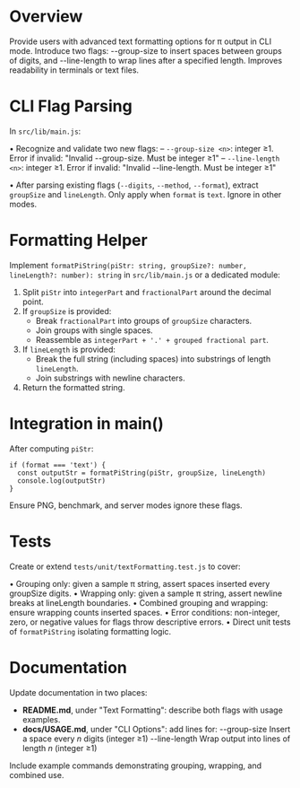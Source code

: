# Overview

Provide users with advanced text formatting options for π output in CLI mode. Introduce two flags:
--group-size to insert spaces between groups of digits, and --line-length to wrap lines after a specified length. Improves readability in terminals or text files.

# CLI Flag Parsing

In `src/lib/main.js`:

• Recognize and validate two new flags:
  – `--group-size <n>`: integer ≥1. Error if invalid: "Invalid --group-size. Must be integer ≥1"
  – `--line-length <n>`: integer ≥1. Error if invalid: "Invalid --line-length. Must be integer ≥1"

• After parsing existing flags (`--digits`, `--method`, `--format`), extract `groupSize` and `lineLength`. Only apply when `format` is `text`. Ignore in other modes.

# Formatting Helper

Implement `formatPiString(piStr: string, groupSize?: number, lineLength?: number): string` in `src/lib/main.js` or a dedicated module:

1. Split `piStr` into `integerPart` and `fractionalPart` around the decimal point.
2. If `groupSize` is provided:
   - Break `fractionalPart` into groups of `groupSize` characters.
   - Join groups with single spaces.
   - Reassemble as `integerPart + '.' + grouped fractional part`.
3. If `lineLength` is provided:
   - Break the full string (including spaces) into substrings of length `lineLength`.
   - Join substrings with newline characters.
4. Return the formatted string.

# Integration in main()

After computing `piStr`:

```
if (format === 'text') {
  const outputStr = formatPiString(piStr, groupSize, lineLength)
  console.log(outputStr)
}
``` 

Ensure PNG, benchmark, and server modes ignore these flags.

# Tests

Create or extend `tests/unit/textFormatting.test.js` to cover:

• Grouping only: given a sample π string, assert spaces inserted every groupSize digits.
• Wrapping only: given a sample π string, assert newline breaks at lineLength boundaries.
• Combined grouping and wrapping: ensure wrapping counts inserted spaces.
• Error conditions: non-integer, zero, or negative values for flags throw descriptive errors.
• Direct unit tests of `formatPiString` isolating formatting logic.

# Documentation

Update documentation in two places:

- **README.md**, under "Text Formatting": describe both flags with usage examples.
- **docs/USAGE.md**, under "CLI Options": add lines for:
  --group-size <n>    Insert a space every _n_ digits (integer ≥1)
  --line-length <n>   Wrap output into lines of length _n_ (integer ≥1)

Include example commands demonstrating grouping, wrapping, and combined use.